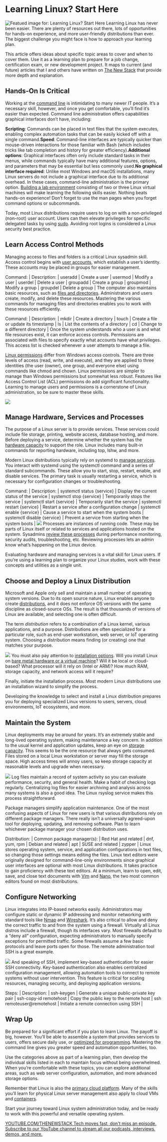 # Learning Linux? Start Here
![Featued image for: Learning Linux? Start Here](https://cdn.thenewstack.io/media/2024/09/fa8b210b-zetong-li-my06s-wg_zc-unsplash-1024x682.jpg)
Learning Linux has never been easier. There are plenty of resources out there, lots of opportunities for hands-on experience, and more user-friendly distributions than ever. The biggest challenge you might face is how to approach your learning plan.

This article offers ideas about specific topic areas to cover and when to cover them. Use it as a learning plan to prepare for a job change, certification exam, or new development project. It maps to current (and future) articles that I and others have written on [The New Stack](https://www.thenewstack.io/Linux) that provide more depth and explanation.

## Hands-On Is Critical
Working at the [command line](https://thenewstack.io/tns-linux-sb00-3-understand-the-linux-command-line/) is intimidating to many newer IT people. It’s a necessary skill, however, and once you get comfortable, you’ll find it’s easier than expected. Command line administration offers capabilities graphical interfaces don’t have, including:

**Scripting**: Commands can be placed in text files that the system executes, enabling complex automation tasks that can be easily kicked off with a single command.**Speed**: Command-line interfaces are typically quicker than mouse-driven interactions for those familiar with Bash (which includes tricks like tab completion and history for greater efficiency).**Additional options**: Graphical interfaces often only include standard tasks in their menus, while commands typically have many additional features, options, and parameters that may be essential but less commonly used.**No graphical interface required**: Unlike most Windows and macOS installations, many Linux servers do not include a graphical interface due to its additional overhead. In these cases, command-line administration is the primary option.
[Building a lab environment](https://thenewstack.io/tns-linux-sb00-2-companion-lab-for-linux-skill-blocks-repository/) consisting of two or three Linux virtual machines will make learning the following skills easier. Nothing beats hands-on experience!
Don’t forget to use the man pages when you forget command options or subcommands.

Today, most Linux distributions require users to log on with a non-privileged (non-root) user account. Users can then elevate privileges for specific delegated tasks by using [sudo](https://thenewstack.io/linux-understand-sudo-to-rule-your-server/). Avoiding root logins is considered a Linux security best practice.

## Learn Access Control Methods
Managing access to files and folders is a critical Linux sysadmin skill. Access control begins with [user accounts](https://thenewstack.io/linux-user-and-group-management/), which establish a user’s identity. These accounts may be placed in groups for easier management.

Command: | Description: |
useradd | Create a user |
usermod | Modify a user |
userdel | Delete a user |
groupadd | Create a group |
groupmod | Modify a group |
groupdel | Delete a group |
The computer also maintains basic resources, such as [files and directories](https://thenewstack.io/linux-file-management/). Administrators and users create, modify, and delete these resources. Mastering the various commands for managing files and directories enables you to work with these resources efficiently.

Command: | Description: |
mkdir | Create a directory |
touch | Create a file or update its timestamp |
ls | List the contents of a directory |
cd | Change to a different directory |
Once the system understands who a user is and what file resources exist, it can enforce access controls. Permissions are associated with files to specify exactly what accounts have what privileges. This access list is checked whenever a user attempts to manage a file.

[Linux permissions](https://thenewstack.io/linux-how-file-permissions-work/) differ from Windows access controls. There are three levels of access (read, write, and execute), and they are applied to three identities (the user (owner), one group, and everyone else) using commands like
chmod and
chown. Linux permissions are simpler to manage than Windows permissions but somewhat less robust. Features like Access Control List (ACL) permissions do add significant functionality.
Learning to manage users and permissions is a cornerstone of Linux administration, so be sure to master these skills.

![](https://cdn.thenewstack.io/media/2024/07/dbe42982-ls-l.png)
## Manage Hardware, Services and Processes
The purpose of a Linux server is to provide services. These services could include file storage, printing, website access, database hosting, and more. Before deploying a service, determine whether the system has the [hardware capacity](https://thenewstack.io/linux-how-the-kernel-interacts-with-hardware/) to support the role. Linux includes many built-in commands for reporting hardware, including top, lshw, and more.

Modern Linux distributions typically rely on systemd to [manage services](https://thenewstack.io/linux-skills-manage-system-services/). You interact with systemd using the
systemctl command and a series of standard subcommands. These allow you to start, stop, restart, enable, and disable services. The primary task is usually restarting a service, which is necessary for configuration changes or troubleshooting.

Command: | Description: |
systemctl status {service} | Display the current status of the service |
systemctl stop {service} | Temporarily stops the service |
systemctl start {service} | Temporarily start the service |
systemctl restart {service} | Restart a service after a configuration change |
systemctl enable {service} | Cause a service to start when the system boots |
systemctl disable {service} | Prevent a service from starting when the system boots |
![](https://cdn.thenewstack.io/media/2024/07/2f7ee41d-systemctl-status-sshd.png)
Processes are instances of running code. These may be parts of Linux itself or related to services and applications hosted on the system. Sysadmins [review these processes](https://thenewstack.io/linux-manage-system-processes/) during performance monitoring, security audits, troubleshooting, etc. Reviewing processes lets an admin know what’s happening on the Linux device.

Evaluating hardware and managing services is a vital skill for Linux users. If you’re using a learning plan to organize your Linux studies, work with these concepts and utilities as a single unit.

## Choose and Deploy a Linux Distribution
Microsoft and Apple only sell and maintain a small number of operating system versions. Due to its open source nature, Linux enables anyone to create [distributions](https://thenewstack.io/choosing-a-linux-distribution/), and it does not enforce OS versions with the same discipline as closed-source OSs. The result is that thousands of versions of Linux are available, and selecting one is often difficult.

The term *distribution* refers to a combination of a Linux kernel, various applications, and a purpose. Distributions are often specialized for a particular role, such as end-user workstation, web server, or IoT operating system. Choosing a distribution means finding (or creating) one that matches your purpose.

![](https://cdn.thenewstack.io/media/2024/07/8b9e7629-distrowatch.png)
You must also pay attention to [installation options](https://thenewstack.io/how-to-install-linux/). Will you install Linux on [bare metal hardware or a virtual machine](https://thenewstack.io/linux-choose-an-installation-platform/)? Will it be local or cloud-based? What processor will it rely on (Intel or ARM)? How much RAM, storage capacity, and network access will it require?

Finally, initiate the installation process. Most modern Linux distributions use an installation wizard to simplify the process.

Developing the knowledge to select and install a Linux distribution prepares you for deploying specialized Linux versions to users, servers, cloud environments, IoT ecosystems, and more.

## Maintain the System
Linux deployments may be around for years. It’s an extremely stable and long-lived operating system, making maintenance a key concern. In addition to the usual kernel and application updates, keep an eye on [storage capacity](https://thenewstack.io/how-to-manage-linux-storage/). This seems to be the one resource that always gets consumed. Files stored on a local Linux workstation or server may fill the storage space. High access times will annoy users, so keep storage capacity at reasonable levels and upgrade when necessary.

![](https://cdn.thenewstack.io/media/2024/07/e55d9ea0-df-h.png)
Log files maintain a record of system activity so you can evaluate performance, security, and general health. Make a habit of checking logs regularly. Centralizing log files for easier archiving and analysis across many systems is also a good idea. The Linux rsyslog service makes this process straightforward.

Package managers simplify application maintenance. One of the most confusing aspects of Linux for new users is that various distributions rely on different package managers. There really isn’t a universally agreed-upon tool for deploying, updating, and removing software. Plan to learn whichever package manager your chosen distribution uses.

Distribution: | Common package manager(s): |
Red Hat and related | dnf, yum, rpm |
Debian and related | apt |
SUSE and related | zypper |
Linux stores operating system, service, and application configurations in text files, so changing those settings means editing the files. Linux text editors were originally designed for command-line-only environments since graphical user interfaces are optional with most Linux distributions. It takes practice to gain proficiency with these text editors. At a minimum, learn to open, edit, save, and close text documents with [Vim](https://www.vim.org/) and [Nano](https://www.nano-editor.org/), the two most common editors found on most distributions.

## Configure Networking
Linux integrates into IP-based networks easily. Administrators may configure static or dynamic IP addressing and monitor networking with standard tools like [Nmap](https://nmap.org/) and [Wireshark](https://www.wireshark.org/). It’s also critical to allow and deny the correct traffic to and from the system using a firewall. Virtually all Linux distros include a firewall, though its interfaces vary. Most firewalls default to a “deny all” configuration, expecting administrators to manually specify exceptions for permitted traffic. Some firewalls assume a few basic protocols and leave ports open for those. The remote administration tool SSH is a great example.

![](https://cdn.thenewstack.io/media/2024/07/ff16665c-firewall-cmd-listall.png)
And speaking of SSH, implement key-based authentication for easier SSH connectivity. Key-based authentication also enables centralized configuration management, allowing automation tools to connect to remote systems without user intervention. This feature is critical for scaling resources, managing security, and deploying application versions.

Steps: | Description: |
ssh-keygen | Generate a unique public-private key pair |
ssh-copy-id remotehost | Copy the public key to the remote host |
ssh remoteuser@remotehost | Initiate a remote connection using SSH |
## Wrap Up
Be prepared for a significant effort if you plan to learn Linux. The payoff is big, however. You’ll be able to assemble a system that provides services to users, offers secure daily use, or [optimized for programming](https://thenewstack.io/set-up-python-on-fedora-linux-4-steps/). Mastering the command line gives you greater speed and automation opportunities, too.

Use the categories above as part of a learning plan, then develop the individual skills listed in each to maintain focus without being overwhelmed. When you’re comfortable with these topics, you can explore additional areas, such as web server configuration, automation, and more advanced storage options.

Remember that Linux is also the [primary cloud platform](https://thenewstack.io/microsoft-linux-is-the-top-operating-system-on-azure-today/). Many of the skills you’ll learn for physical Linux server management also apply to cloud VMs and [containers](https://thenewstack.io/alpine-linux-heart-docker/).

Start your journey toward Linux system administration today, and be ready to work with this powerful and versatile operating system.

[
YOUTUBE.COM/THENEWSTACK
Tech moves fast, don't miss an episode. Subscribe to our YouTube
channel to stream all our podcasts, interviews, demos, and more.
](https://youtube.com/thenewstack?sub_confirmation=1)